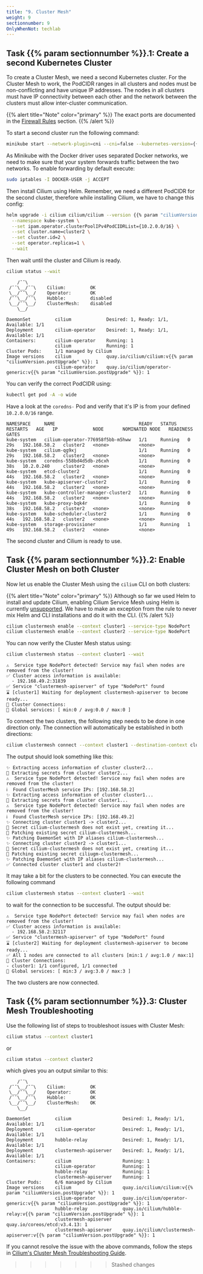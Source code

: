 ```yaml
---
title: "9. Cluster Mesh"
weight: 9
sectionnumber: 9
OnlyWhenNot: techlab
---
```



## Task {{% param sectionnumber %}}.1: Create a second Kubernetes Cluster

To create a Cluster Mesh, we need a second Kubernetes cluster. For the Cluster Mesh to work, the PodCIDR ranges in all clusters and nodes must be non-conflicting and have unique IP addresses. The nodes in all clusters must have IP connectivity between each other and the network between the clusters must allow inter-cluster communication.

{{% alert title="Note" color="primary" %}}
The exact ports are documented in the [Firewall Rules](https://docs.cilium.io/en/v1.11/operations/system_requirements/#firewall-requirements) section.
{{% /alert %}}

To start a second cluster run the following command:

```bash
minikube start --network-plugin=cni --cni=false --kubernetes-version={{% param "kubernetesVersion" %}} -p cluster2
```

As Minikube with the Docker driver uses separated Docker networks, we need to make sure that your system forwards traffic between the two networks. To enable forwarding by default execute:

```bash
sudo iptables -I DOCKER-USER -j ACCEPT
```

Then install Cilium using Helm. Remember, we need a different PodCIDR for the second cluster, therefore while installing Cilium, we have to change this config:

```bash
helm upgrade -i cilium cilium/cilium --version {{% param "ciliumVersion.postUpgrade" %}} \
  --namespace kube-system \
  --set ipam.operator.clusterPoolIPv4PodCIDRList={10.2.0.0/16} \
  --set cluster.name=cluster2 \
  --set cluster.id=2 \
  --set operator.replicas=1 \
  --wait
```

Then wait until the cluster and Cilium is ready.

```bash
cilium status --wait
```

```
    /¯¯\
 /¯¯\__/¯¯\    Cilium:         OK
 \__/¯¯\__/    Operator:       OK
 /¯¯\__/¯¯\    Hubble:         disabled
 \__/¯¯\__/    ClusterMesh:    disabled
    \__/

DaemonSet         cilium             Desired: 1, Ready: 1/1, Available: 1/1
Deployment        cilium-operator    Desired: 1, Ready: 1/1, Available: 1/1
Containers:       cilium-operator    Running: 1
                  cilium             Running: 1
Cluster Pods:     1/1 managed by Cilium
Image versions    cilium             quay.io/cilium/cilium:v{{% param "ciliumVersion.postUpgrade" %}}: 1
                  cilium-operator    quay.io/cilium/operator-generic:v{{% param "ciliumVersion.postUpgrade" %}}: 1
```

You can verify the correct PodCIDR using:

```bash
kubectl get pod -A -o wide
```

Have a look at the `coredns-` Pod and verify that it's IP is from your defined `10.2.0.0/16` range.

```
NAMESPACE     NAME                               READY   STATUS    RESTARTS   AGE   IP             NODE       NOMINATED NODE   READINESS GATES
kube-system   cilium-operator-776958f5bb-m5hww   1/1     Running   0          29s   192.168.58.2   cluster2   <none>           <none>
kube-system   cilium-qg9xj                       1/1     Running   0          29s   192.168.58.2   cluster2   <none>           <none>
kube-system   coredns-558bd4d5db-z6cxh           1/1     Running   0          38s   10.2.0.240     cluster2   <none>           <none>
kube-system   etcd-cluster2                      1/1     Running   0          44s   192.168.58.2   cluster2   <none>           <none>
kube-system   kube-apiserver-cluster2            1/1     Running   0          44s   192.168.58.2   cluster2   <none>           <none>
kube-system   kube-controller-manager-cluster2   1/1     Running   0          44s   192.168.58.2   cluster2   <none>           <none>
kube-system   kube-proxy-bqk4r                   1/1     Running   0          38s   192.168.58.2   cluster2   <none>           <none>
kube-system   kube-scheduler-cluster2            1/1     Running   0          44s   192.168.58.2   cluster2   <none>           <none>
kube-system   storage-provisioner                1/1     Running   1          49s   192.168.58.2   cluster2   <none>           <none>
```

The second cluster and Cilium is ready to use.


## Task {{% param sectionnumber %}}.2: Enable Cluster Mesh on both Cluster

Now let us enable the Cluster Mesh using the `cilium` CLI on both clusters:


{{% alert title="Note" color="primary" %}}
Although so far we used Helm to install and update Cilium, enabling Cilium Service Mesh using Helm is currently [unsupported](https://github.com/cilium/cilium/pull/17851). We have to make an exception from the rule to never mix Helm and CLI installations and do it with the CLI.
{{% /alert %}}

```bash
cilium clustermesh enable --context cluster1 --service-type NodePort
cilium clustermesh enable --context cluster2 --service-type NodePort
```

You can now verify the Cluster Mesh status using:

```bash
cilium clustermesh status --context cluster1 --wait
```

```
⚠️  Service type NodePort detected! Service may fail when nodes are removed from the cluster!
✅ Cluster access information is available:
  - 192.168.49.2:31839
✅ Service "clustermesh-apiserver" of type "NodePort" found
⌛ [cluster1] Waiting for deployment clustermesh-apiserver to become ready...
🔌 Cluster Connections:
🔀 Global services: [ min:0 / avg:0.0 / max:0 ]
```

To connect the two clusters, the following step needs to be done in one direction only. The connection will automatically be established in both directions:

```bash
cilium clustermesh connect --context cluster1 --destination-context cluster2
```

The output should look something like this:

```
✨ Extracting access information of cluster cluster2...
🔑 Extracting secrets from cluster cluster2...
⚠️  Service type NodePort detected! Service may fail when nodes are removed from the cluster!
ℹ️  Found ClusterMesh service IPs: [192.168.58.2]
✨ Extracting access information of cluster cluster1...
🔑 Extracting secrets from cluster cluster1...
⚠️  Service type NodePort detected! Service may fail when nodes are removed from the cluster!
ℹ️  Found ClusterMesh service IPs: [192.168.49.2]
✨ Connecting cluster cluster1 -> cluster2...
🔑 Secret cilium-clustermesh does not exist yet, creating it...
🔑 Patching existing secret cilium-clustermesh...
✨ Patching DaemonSet with IP aliases cilium-clustermesh...
✨ Connecting cluster cluster2 -> cluster1...
🔑 Secret cilium-clustermesh does not exist yet, creating it...
🔑 Patching existing secret ciliugm-clustermesh...
✨ Patching DaemonSet with IP aliases cilium-clustermesh...
✅ Connected cluster cluster1 and cluster2!
```

It may take a bit for the clusters to be connected. You can execute the following command

```bash
cilium clustermesh status --context cluster1 --wait
```
to wait for the connection to be successful. The output should be:

```
⚠️  Service type NodePort detected! Service may fail when nodes are removed from the cluster!
✅ Cluster access information is available:
  - 192.168.58.2:32117
✅ Service "clustermesh-apiserver" of type "NodePort" found
⌛ [cluster2] Waiting for deployment clustermesh-apiserver to become ready...
✅ All 1 nodes are connected to all clusters [min:1 / avg:1.0 / max:1]
🔌 Cluster Connections:
- cluster1: 1/1 configured, 1/1 connected
🔀 Global services: [ min:3 / avg:3.0 / max:3 ]
```

The two clusters are now connected.


## Task {{% param sectionnumber %}}.3: Cluster Mesh Troubleshooting

Use the following list of steps to troubleshoot issues with Cluster Mesh:

```bash
cilium status --context cluster1
```

or

```bash
cilium status --context cluster2
```

which gives you an output similar to this:

```
    /¯¯\
 /¯¯\__/¯¯\    Cilium:         OK
 \__/¯¯\__/    Operator:       OK
 /¯¯\__/¯¯\    Hubble:         OK
 \__/¯¯\__/    ClusterMesh:    OK
    \__/

DaemonSet         cilium                   Desired: 1, Ready: 1/1, Available: 1/1
Deployment        cilium-operator          Desired: 1, Ready: 1/1, Available: 1/1
Deployment        hubble-relay             Desired: 1, Ready: 1/1, Available: 1/1
Deployment        clustermesh-apiserver    Desired: 1, Ready: 1/1, Available: 1/1
Containers:       cilium                   Running: 1
                  cilium-operator          Running: 1
                  hubble-relay             Running: 1
                  clustermesh-apiserver    Running: 1
Cluster Pods:     6/6 managed by Cilium
Image versions    cilium                   quay.io/cilium/cilium:v{{% param "ciliumVersion.postUpgrade" %}}: 1
                  cilium-operator          quay.io/cilium/operator-generic:v{{% param "ciliumVersion.postUpgrade" %}}: 1
                  hubble-relay             quay.io/cilium/hubble-relay:v{{% param "ciliumVersion.postUpgrade" %}}: 1
                  clustermesh-apiserver    quay.io/coreos/etcd:v3.4.13: 1
                  clustermesh-apiserver    quay.io/cilium/clustermesh-apiserver:v{{% param "ciliumVersion.postUpgrade" %}}: 1

```


If you cannot resolve the issue with the above commands, follow the steps in [Cilium's Cluster Mesh Troubleshooting Guide](https://docs.cilium.io/en/v1.11/operations/troubleshooting/#troubleshooting-clustermesh).
>>>>>>> Stashed changes
